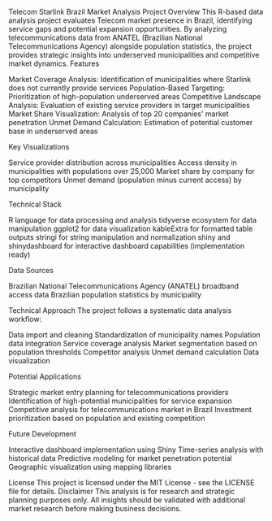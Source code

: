 Telecom Starlink Brazil Market Analysis
Project Overview
This R-based data analysis project evaluates Telecom market presence in Brazil, identifying service gaps and potential expansion opportunities. By analyzing telecommunications data from ANATEL (Brazilian National Telecommunications Agency) alongside population statistics, the project provides strategic insights into underserved municipalities and competitive market dynamics.
Features

Market Coverage Analysis: Identification of municipalities where Starlink does not currently provide services
Population-Based Targeting: Prioritization of high-population underserved areas
Competitive Landscape Analysis: Evaluation of existing service providers in target municipalities
Market Share Visualization: Analysis of top 20 companies' market penetration
Unmet Demand Calculation: Estimation of potential customer base in underserved areas

Key Visualizations

Service provider distribution across municipalities
Access density in municipalities with populations over 25,000
Market share by company for top competitors
Unmet demand (population minus current access) by municipality

Technical Stack

R language for data processing and analysis
tidyverse ecosystem for data manipulation
ggplot2 for data visualization
kableExtra for formatted table outputs
stringi for string manipulation and normalization
shiny and shinydashboard for interactive dashboard capabilities (implementation ready)

Data Sources

Brazilian National Telecommunications Agency (ANATEL) broadband access data
Brazilian population statistics by municipality

Technical Approach
The project follows a systematic data analysis workflow:

Data import and cleaning
Standardization of municipality names
Population data integration
Service coverage analysis
Market segmentation based on population thresholds
Competitor analysis
Unmet demand calculation
Data visualization

Potential Applications

Strategic market entry planning for telecommunications providers
Identification of high-potential municipalities for service expansion
Competitive analysis for telecommunications market in Brazil
Investment prioritization based on population and existing competition

Future Development

Interactive dashboard implementation using Shiny
Time-series analysis with historical data
Predictive modeling for market penetration potential
Geographic visualization using mapping libraries

License
This project is licensed under the MIT License - see the LICENSE file for details.
Disclaimer
This analysis is for research and strategic planning purposes only. All insights should be validated with additional market research before making business decisions.
